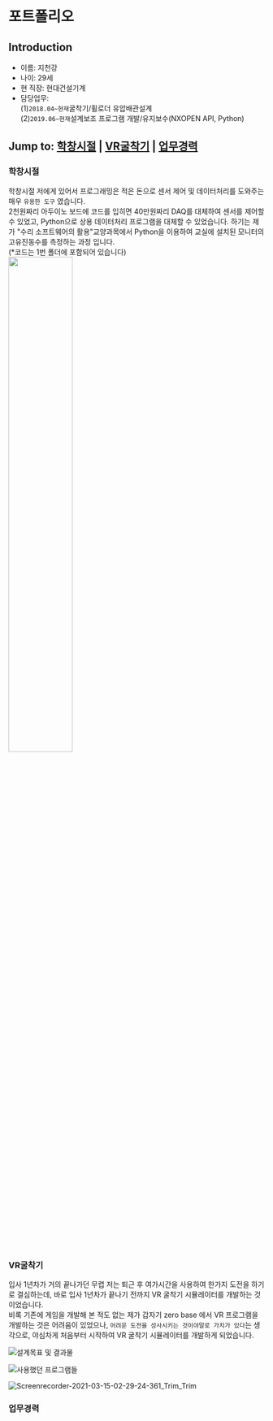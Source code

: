 # 포트폴리오

## Introduction
- 이름: 지천강
- 나이: 29세
- 현 직장: 현대건설기계
- 담당업무: <br/>(1)`2018.04~현재`굴착기/휠로더 유압배관설계 <br/>(2)`2019.06~현재`설계보조 프로그램 개발/유지보수(NXOPEN API, Python)

**Jump to:** [학창시절](#학창시절) | [VR굴착기](#VR굴착기) | [업무경력](#업무경력)
--- 
### 학창시절
학창시절 저에게 있어서 프로그래밍은 적은 돈으로 센서 제어 및 데이터처리를 도와주는 매우 `유용한 도구` 였습니다. <br/>2천원짜리 아두이노 보드에 코드를 입히면 40만원짜리 DAQ를 대체하여 센서를 제어할 수 있었고, Python으로 상용 데이터처리 프로그램을 대체할 수 있었습니다. 하기는 제가 "수리 소프트웨어의 활용"교양과목에서 Python을 이용하여 교실에 설치된 모니터의 고유진동수를 측정하는 과정 입니다. <br/>
(*코드는 1번 폴더에 포함되어 있습니다)<br/>
<img src="https://github.com/TgChi93/Portfolio/blob/master/1.%20%5B%ED%95%99%EC%B0%BD%EC%8B%9C%EC%A0%88%5D%20%EC%A0%80%EB%A0%B4%ED%95%9C%20%EC%98%88%EC%82%B0%EC%9C%BC%EB%A1%9C%20%EC%84%BC%EC%84%9C%20%EC%82%AC%EC%9A%A9/Sensor.gif" width="50%" height="50%"/>

### VR굴착기
입사 1년차가 거의 끝나가던 무렵 저는 퇴근 후 여가시간을 사용하여 한가지 도전을 하기로 결심하는데, 바로 입사 1년차가 끝나기 전까지 VR 굴착기 시뮬레이터를 개발하는 것이었습니다. <br/>
비록 기존에 게임을 개발해 본 적도 없는 제가 갑자기 zero base 에서 VR 프로그램을 개발하는 것은 어려움이 있었으나, `어려운 도전을 성사시키는 것이야말로 가치가 있다`는 생각으로, 야심차게 처음부터 시작하여 VR 굴착기 시뮬레이터를 개발하게 되었습니다. <br/>

![설계목표 및 결과물](https://user-images.githubusercontent.com/80578000/111079023-7ce6d780-853b-11eb-9f4d-d1818f4c6a8b.PNG)<br/>

![사용했던 프로그램들](https://user-images.githubusercontent.com/80578000/111079078-be778280-853b-11eb-853b-3f6e91e0fd2e.PNG)<br/>

![Screenrecorder-2021-03-15-02-29-24-361_Trim_Trim](https://user-images.githubusercontent.com/80578000/111079042-8b34f380-853b-11eb-8503-f094a037782d.gif)<br/>


### 업무경력

